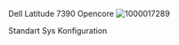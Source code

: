 Dell Latitude 7390 Opencore
![1000017289](https://github.com/sumse-bumse/Dell-Latitude-7390-Hackintosh-/assets/161738185/0b95a1f5-09ea-4101-aae1-749501882b17)

Standart Sys Konfiguration 

